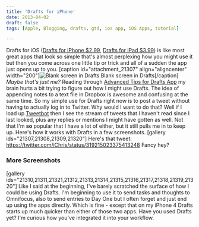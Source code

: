 ```yaml
---
title: 'Drafts for iPhone'
date: 2013-04-02
draft: false
tags: [Apple, Blogging, drafts, gtd, ios app, iOS Apps, tutorial]

---
```


Drafts for iOS ([Drafts for iPhone $2.99](http://target.georiot.com/Proxy.ashx?tsid=528&GR_URL=https%253A%252F%252Fitunes.apple.com%252Fus%252Fapp%252Fdrafts%252Fid502385074%253Fmt%253D8%2526uo%253D4%2526partnerId%253D30), [Drafts for iPad $3.99](http://target.georiot.com/Proxy.ashx?tsid=528&GR_URL=https%253A%252F%252Fitunes.apple.com%252Fus%252Fapp%252Fdrafts-for-ipad%252Fid542797283%253Fmt%253D8%2526uo%253D4%2526partnerId%253D30)) is like most great apps that look so simple that's almost perplexing how you might use it but then you come across one little tip or trick and all of a sudden the app just opens up to you. \[caption id="attachment\_21307" align="aligncenter" width="200"\]![Blank screen in Drafts](https://chrisenns.com/wp-content/uploads/2013/04/Drafts-for-iPhone01-200x300.jpg) Blank screen in Drafts\[/caption\] _Maybe that's just me?_ Reading through [Advanced Tips for Drafts App](http://georgecoghill.wordpress.com/2013/03/07/advanced-tips-for-drafts-app/) my brain hurts a bit trying to figure out how I might use Drafts. The idea of appending notes to a text file in Dropbox is awesome and confusing at the same time. So my simple use for Drafts right now is to post a tweet without having to actually log in to Twitter. Why would I want to do that? Well if I load up [Tweetbot](http://target.georiot.com/Proxy.ashx?tsid=528&GR_URL=https%253A%252F%252Fitunes.apple.com%252Fus%252Fartist%252Ftapbots%252Fid293642940%253Fuo%253D4%2526partnerId%253D30) then I see the stream of tweets that I haven't read since I last looked, plus any replies or mentions I might have gotten as well. Not that I'm **so** popular that I have a lot of either, but it still pulls me in to keep up. Here's how it works with Drafts in a few screenshots. \[gallery ids="21307,21308,21309,21320"\] Here's that tweet: https://twitter.com/iChris/status/319215023375413248 Fancy hey?

### More Screenshots

\[gallery ids="21310,21311,21321,21312,21313,21314,21315,21316,21317,21318,21319,21320"\] Like I said at the beginning, I've barely scratched the surface of how I could be using Drafts. I'm beginning to use it to send tasks and thoughts to Omnifocus, also to send entries to Day One but I often forget and just end up using the apps directly. Which is fine - except that on my iPhone 4 Drafts starts up much quicker than either of those two apps. Have you used Drafts yet? I'm curious how you've integrated it into your workflow.[](http://target.georiot.com/Proxy.ashx?tsid=528&GR_URL=https%253A%252F%252Fitunes.apple.com%252Fus%252Fartist%252Fagile-tortoise%252Fid331942785%253Fuo%253D4%2526partnerId%253D30)